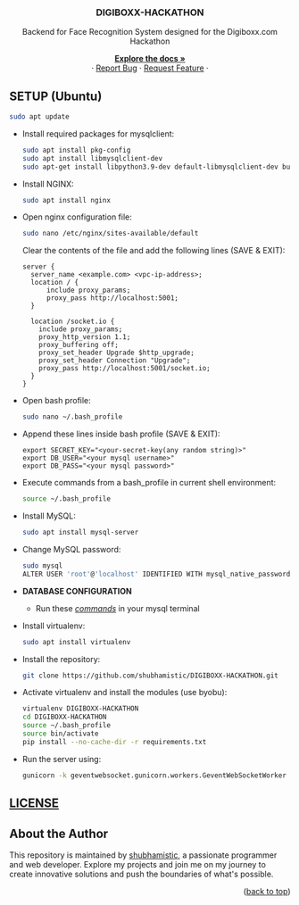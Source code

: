 <a name="readme-top"></a>

<div align="center">
  <h3 align="center">DIGIBOXX-HACKATHON</h3>
  Backend for Face Recognition System designed for the Digiboxx.com Hackathon
  <p align="center">
    <a href="https://github.com/shubhamistic/DIGIBOXX-HACKATHON"><strong>Explore the docs »</strong></a>
    <br />
    ·
    <a href="https://github.com/shubhamistic/DIGIBOXX-HACKATHON/issues">Report Bug</a>
    ·
    <a href="https://github.com/shubhamistic/DIGIBOXX-HACKATHON/issues">Request Feature</a>
    ·
  </p>
</div>

## SETUP (Ubuntu)

```bash
sudo apt update
```

- Install required packages for mysqlclient:
  ```bash
  sudo apt install pkg-config
  sudo apt install libmysqlclient-dev
  sudo apt-get install libpython3.9-dev default-libmysqlclient-dev build-essential
  ```

- Install NGINX:
  ```bash
  sudo apt install nginx
  ```

- Open nginx configuration file:
  ```bash
  sudo nano /etc/nginx/sites-available/default
  ```

  Clear the contents of the file and add the following lines (SAVE & EXIT):
  ```
  server {
    server_name <example.com> <vpc-ip-address>;
    location / {
        include proxy_params;
        proxy_pass http://localhost:5001;
    }

    location /socket.io {
      include proxy_params;
      proxy_http_version 1.1;
      proxy_buffering off;
      proxy_set_header Upgrade $http_upgrade;
      proxy_set_header Connection "Upgrade";
      proxy_pass http://localhost:5001/socket.io;
    }
  }
  ```

- Open bash profile:
  ```bash
  sudo nano ~/.bash_profile
  ```

- Append these lines inside bash profile (SAVE & EXIT):
  ```
  export SECRET_KEY="<your-secret-key(any random string)>"
  export DB_USER="<your mysql username>"
  export DB_PASS="<your mysql password>"
  ```
  
- Execute commands from a bash_profile in current shell environment:
  ```bash
  source ~/.bash_profile
  ```
  
- Install MySQL:
  ```bash
  sudo apt install mysql-server
  ```
  
- Change MySQL password:
  ```bash
  sudo mysql
  ALTER USER 'root'@'localhost' IDENTIFIED WITH mysql_native_password BY 'password';
  ```

- **DATABASE CONFIGURATION**
  - Run these [*commands*](/models/) in your mysql terminal

- Install virtualenv:
  ```bash
  sudo apt install virtualenv
  ```

- Install the repository:
  ```bash
  git clone https://github.com/shubhamistic/DIGIBOXX-HACKATHON.git
  ```

- Activate virtualenv and install the modules (use byobu):
  ```bash
  virtualenv DIGIBOXX-HACKATHON
  cd DIGIBOXX-HACKATHON
  source ~/.bash_profile
  source bin/activate
  pip install --no-cache-dir -r requirements.txt
  ```

- Run the server using:
  ```bash
  gunicorn -k geventwebsocket.gunicorn.workers.GeventWebSocketWorker -w 1 -b 127.0.0.1:5001 app:app
  ```

## [LICENSE](LICENSE)


## About the Author
This repository is maintained by [shubhamistic](https://github.com/shubhamistic), a passionate programmer and web developer. Explore my projects and join me on my journey to create innovative solutions and push the boundaries of what's possible.


<p align="right">(<a href="#readme-top">back to top</a>)</p>
